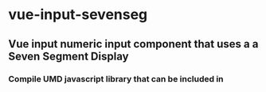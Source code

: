 # vue-input-sevenseg

## Vue input numeric input component that uses a a Seven Segment Display

### Compile UMD javascript library that can be included in <script> on a web page
```
yarn build-lib
```

### Compile example vue app that uses the component
```
yarn serve
```
## Project setup (have not checked if this works)
```
npm install --save vue-input-sevenseg
```

### Usage

Look in the files ex1.html, ex2.html or ex_ff.html for firefox for examples.

Example of parameters for component:

```
<v-input-sevenseg v-model="variable" color-back="transparent" color-on="green" color-off="rgb(255, 240, 255)" height=80 digits=7 slant=10></v-sevenseg>
```

`v-model`
- variable name, seems like it can actually be a number as well
- Use this parameter to bind it to a javascript variable

`color-on`
- String. Default is `Red`.
- Color when a segment is on

`color-off`
- String. Default is `rgb(50, 0, 0)`
- Color when a segment is off
  
`color-back`
- String. Default is `Black`
- Color for the box/background of the display

`height`
- Number. Default is `100`
- Height in pixels of a box the includes the display.

`width`
- Number. Default is `400`
- Width in pixels of a box the includes the display.

`digits`
- Number. Default is `4`
- Number of digits in the display

`precision`
- Number. Default is `undefined`
- Number of digits of precision, positive number after decimal point, negative, before decimal point 

`slant`
- Number. Default is 0
- Degrees slant of the digits in the display

### Caveat

This is my first vue project.  Any suggestions to improve the code is welcome.

### Based on code and instructions from

- <https://github.com/BrandonLWhite/sevenSeg.js>
- <https://github.com/z0h4n/vue-seven-segment-display>
- <https://medium.com/justfrontendthings/how-to-create-and-publish-your-own-vuejs-component-library-on-npm-using-vue-cli-28e60943eed3>
- <https://vuejsdevelopers.com/2018/05/21/vue-js-web-component/>
